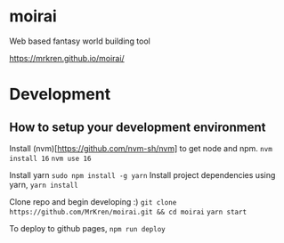 # moirai
Web based fantasy world building tool

https://mrkren.github.io/moirai/

# Development

## How to setup your development environment

Install (nvm)[https://github.com/nvm-sh/nvm] to get node and npm.
`nvm install 16`
`nvm use 16`

Install yarn
`sudo npm install -g yarn`
Install project dependencies using yarn,
`yarn install`

Clone repo and begin developing :)
`git clone https://github.com/MrKren/moirai.git && cd moirai`
`yarn start`

To deploy to github pages,
`npm run deploy`

